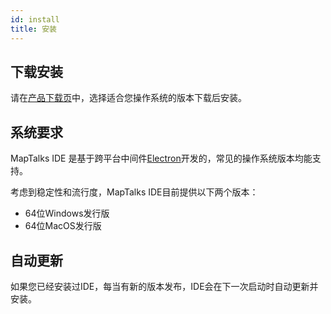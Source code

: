 ```yaml
---
id: install
title: 安装
---
```


## 下载安装

请在[产品下载页](http://download.maptalks.com)中，选择适合您操作系统的版本下载后安装。

## 系统要求
MapTalks IDE 是基于跨平台中间件[Electron](https://www.electronjs.org/)开发的，常见的操作系统版本均能支持。

考虑到稳定性和流行度，MapTalks IDE目前提供以下两个版本：
* 64位Windows发行版
* 64位MacOS发行版

## 自动更新

如果您已经安装过IDE，每当有新的版本发布，IDE会在下一次启动时自动更新并安装。
